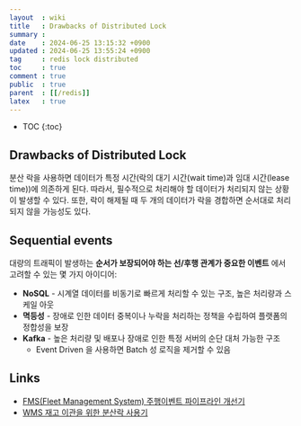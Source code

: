 ```yaml
---
layout  : wiki
title   : Drawbacks of Distributed Lock
summary : 
date    : 2024-06-25 13:15:32 +0900
updated : 2024-06-25 13:55:24 +0900
tag     : redis lock distributed
toc     : true
comment : true
public  : true
parent  : [[/redis]]
latex   : true
---
```

* TOC
{:toc}

## Drawbacks of Distributed Lock

분산 락을 사용하면 데이터가 특정 시간(락의 대기 시간(wait time)과 임대 시간(lease time))에 의존하게 된다.
따라서, 필수적으로 처리해야 할 데이터가 처리되지 않는 상황이 발생할 수 있다. 또한, 락이 해제될 때 두 개의 데이터가 락을 경합하면 순서대로 처리되지 않을 가능성도 있다.

## Sequential events

대량의 트래픽이 발생하는 __순서가 보장되어야 하는 선/후행 관계가 중요한 이벤트__ 에서 고려할 수 있는 몇 가지 아이디어:
- __NoSQL__ - 시계열 데이터를 비동기로 빠르게 처리할 수 있는 구조, 높은 처리량과 스케일 아웃
- __멱등성__ - 장애로 인한 데이터 중복이나 누락을 처리하는 정책을 수립하여 플랫폼의 정합성을 보장
- __Kafka__ - 높은 처리량 및 배포나 장애로 인한 특정 서버의 순단 대처 가능한 구조
    - Event Driven 을 사용하면 Batch 성 로직을 제거할 수 있음

## Links

- [FMS(Fleet Management System) 주행이벤트 파이프라인 개선기](https://tech.socarcorp.kr/dev/2024/06/11/fms-trip-event-pipeline.html#%EC%8B%A4%EC%8B%9C%EA%B0%84%EC%9C%BC%EB%A1%9C-%EB%93%A4%EC%96%B4%EC%98%A4%EB%8A%94-%EB%8C%80%EB%9F%89%EC%9D%98-%EB%8D%B0%EC%9D%B4%ED%84%B0%EC%97%90-%EC%A0%81%ED%95%A9%ED%95%98%EC%A7%80-%EB%AA%BB%ED%95%9C-%EB%8D%B0%EC%9D%B4%ED%84%B0-%EC%86%8C%EC%8A%A4)
- [WMS 재고 이관을 위한 분산락 사용기](https://techblog.woowahan.com/17416/)
